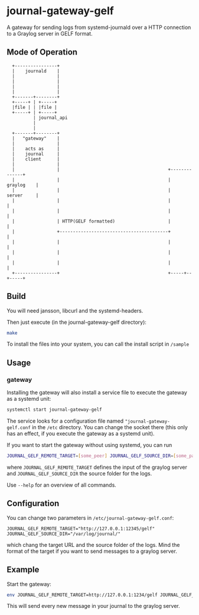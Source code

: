 journal-gateway-gelf
====================

A gateway for sending logs from systemd-journald over a HTTP connection to a
Graylog server in GELF format.

Mode of Operation
-----------------

```
  +----------------+
  |    journald    |
  |                |
  |                |
  |                |
  |                |
  +-------+--------+
  +-----+ | +-----+
  |file | | |file |
  +-----+ | +-----+
          | journal_api
          |
          |
  +-------+--------+
  |   "gateway"    |
  |                |
  |    acts as     |
  |    journal     |
  |    client      |
  |                |
  |                |                                         +--------------+
  |                |                                         |   graylog    |
  |                |                                         |   server     |
  |                |                                         |              |
  |                |                                         |              |
  |                | HTTP(GELF formatted)                    |              |
  |                +-----------------------------------------+              |
  |                |                                         |              |
  |                |                                         |              |
  |                |                                         |              |
  +----------------+                                         +-----+--+-----+
```
Build
-----

You will need jansson, libcurl and the systemd-headers.

Then just execute (in the journal-gateway-gelf directory):

```bash
make
```

To install the files into your system, you can call the install script in
``/sample``

Usage
-----

### gateway

Installing the gateway will also install a service file to execute the gateway
as a systemd unit:

```bash
systemctl start journal-gateway-gelf
```

The service looks for a configuration file named  ``"journal-gateway-gelf.conf``
in the ``/etc`` directory. You can change the socket there (this only has an
effect, if you execute the gateway as a systemd unit).

If you want to start the gateway without using systemd, you can run
```bash
JOURNAL_GELF_REMOTE_TARGET=[some_peer] JOURNAL_GELF_SOURCE_DIR=[some_path] ./journal-gateway-gelf
```

where `JOURNAL_GELF_REMOTE_TARGET` defines the input of the graylog server and
`JOURNAL_GELF_SOURCE_DIR` the source folder for the logs.

Use `--help` for an overview of all commands.

## Configuration

You can change two parameters in `/etc/journal-gateway-gelf.conf`:

```
JOURNAL_GELF_REMOTE_TARGET="http://127.0.0.1:12345/gelf"
JOURNAL_GELF_SOURCE_DIR="/var/log/journal/"
```

which chang the target URL and the source folder of the logs.
Mind the format of the target if you want to send messages to a graylog server.

Example
-------

Start the gateway:

```bash
env JOURNAL_GELF_REMOTE_TARGET=http://127.0.0.1:1234/gelf JOURNAL_GELF_SOURCE_DIR=/var/log/journal ./journal-gateway-gelf
```

This will send every new message in your journal to the graylog server.
